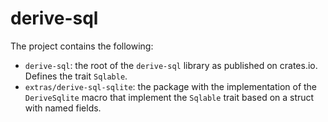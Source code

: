 # derive-sql

The project contains the following:

- `derive-sql`: the root of the `derive-sql` library as published on crates.io. Defines the trait `Sqlable`.
- `extras/derive-sql-sqlite`: the package with the implementation of the `DeriveSqlite` macro that implement the `Sqlable` trait
based on a struct with named fields.




